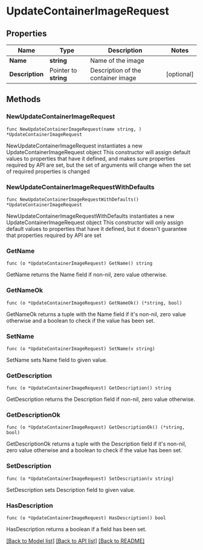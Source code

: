 # UpdateContainerImageRequest

## Properties

Name | Type | Description | Notes
------------ | ------------- | ------------- | -------------
**Name** | **string** | Name of the image | 
**Description** | Pointer to **string** | Description of the container image | [optional] 

## Methods

### NewUpdateContainerImageRequest

`func NewUpdateContainerImageRequest(name string, ) *UpdateContainerImageRequest`

NewUpdateContainerImageRequest instantiates a new UpdateContainerImageRequest object
This constructor will assign default values to properties that have it defined,
and makes sure properties required by API are set, but the set of arguments
will change when the set of required properties is changed

### NewUpdateContainerImageRequestWithDefaults

`func NewUpdateContainerImageRequestWithDefaults() *UpdateContainerImageRequest`

NewUpdateContainerImageRequestWithDefaults instantiates a new UpdateContainerImageRequest object
This constructor will only assign default values to properties that have it defined,
but it doesn't guarantee that properties required by API are set

### GetName

`func (o *UpdateContainerImageRequest) GetName() string`

GetName returns the Name field if non-nil, zero value otherwise.

### GetNameOk

`func (o *UpdateContainerImageRequest) GetNameOk() (*string, bool)`

GetNameOk returns a tuple with the Name field if it's non-nil, zero value otherwise
and a boolean to check if the value has been set.

### SetName

`func (o *UpdateContainerImageRequest) SetName(v string)`

SetName sets Name field to given value.


### GetDescription

`func (o *UpdateContainerImageRequest) GetDescription() string`

GetDescription returns the Description field if non-nil, zero value otherwise.

### GetDescriptionOk

`func (o *UpdateContainerImageRequest) GetDescriptionOk() (*string, bool)`

GetDescriptionOk returns a tuple with the Description field if it's non-nil, zero value otherwise
and a boolean to check if the value has been set.

### SetDescription

`func (o *UpdateContainerImageRequest) SetDescription(v string)`

SetDescription sets Description field to given value.

### HasDescription

`func (o *UpdateContainerImageRequest) HasDescription() bool`

HasDescription returns a boolean if a field has been set.


[[Back to Model list]](../README.md#documentation-for-models) [[Back to API list]](../README.md#documentation-for-api-endpoints) [[Back to README]](../README.md)



